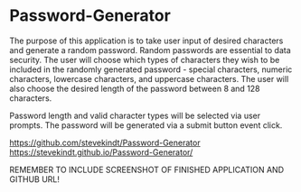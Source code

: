 # Password-Generator
The purpose of this application is to take user input of desired characters and generate a random password. Random passwords are essential to data security. The user will choose which types of characters they wish to be included in the randomly generated password - special characters, numeric characters, lowercase characters, and uppercase characters. The user will also choose the desired length of the password between 8 and 128 characters.

Password length and valid character types will be selected via user prompts. The password will be generated via a submit button event click.

https://github.com/stevekindt/Password-Generator
https://stevekindt.github.io/Password-Generator/

REMEMBER TO INCLUDE SCREENSHOT OF FINISHED APPLICATION AND GITHUB URL!
